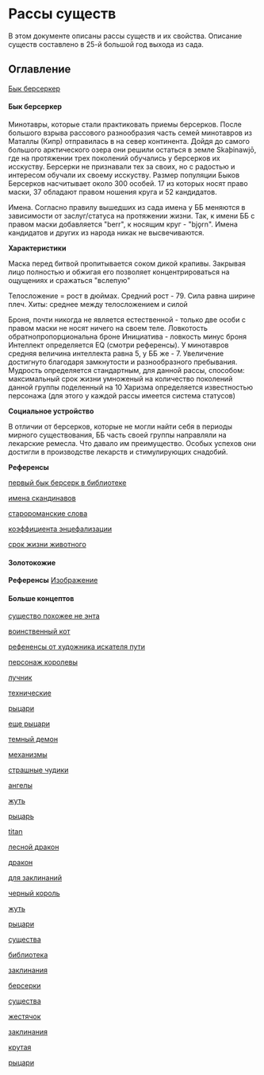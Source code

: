 # Рассы существ

В этом документе описаны рассы существ и их свойства. Описание существ составлено в 25-й большой год выхода из сада. 

## Оглавление 

[Бык берсеркер](https://github.com/InsidetheHorizon/start/new/main?readme=1#%D0%B1%D1%8B%D0%BA-%D0%B1%D0%B5%D1%80%D1%81%D0%B5%D1%80%D0%BA%D0%B5%D1%80)

#### Бык берсеркер 

Минотавры, которые стали практиковать приемы берсерков. После большого взрыва рассового разнообразия часть семей минотавров из Маталлы (Кипр) отправилась в на север континента. Дойдя до самого большого арктического озера они решили остаться в земле Skaþinawjō, где на протяжении трех поколений обучались у берсерков их исскуству. 
Берсерки не признавали тех за своих, но с радостью и интересом обучали их своему исскуству. Размер популяции Быков Берсерков насчитывает около 300 особей. 17 из которых носят право маски, 37 обладают правом ношения круга и 52 кандидатов. 

Имена. Согласно правилу вышедших из сада имена у ББ меняются в зависимости от заслуг/статуса на протяжении жизни. Так, к имени ББ с правом маски добавляется "berr", к носящим круг - "bjǫrn". Имена кандидатов и других из народа никак не высвечиваются. 

**Характеристики**

Маска перед битвой пропитывается соком дикой крапивы. Закрывая лицо полностью и обжигая его позволяет концентрироваться на ощущениях и сражаться "вслепую"

Телосложение = рост в дюймах. Средний рост - 79. 
Сила равна ширине плеч. 
Хиты: среднее между телосложением и силой

Броня, почти никогда не является естественной - только две особи с правом маски не носят ничего на своем теле. 
Ловкотость обратнопропорциональна броне 
Инициатива - ловкость минус броня 
Интеллект определяется EQ (смотри референсы). У минотавров средняя величина интеллекта равна 5, у ББ же - 7. Увеличение достигнуто благодаря замкнутости и разнообразного пребывания. 
Мудрость определяется стандартным, для данной рассы, способом: максимальный срок жизни умноженый на количество поколений данной группы поделенный на 10
Харизма определяется известностью персонажа (для этого у каждой рассы имеется система статусов)

**Социальное устройство**

В отличии от берсерков, которые не могли найти себя в периоды мирного существования, ББ часть своей группы направляли на лекарские ремесла. Что давало им преимущество. Особых успехов они достигли в производстве лекарств и стимулирующих снадобий. 

**Референсы**

[первый бык берсерк в библиотеке](https://www.deviantart.com/deerandfox/art/Bull-berserker-538662685)

[имена скандинавов](http://kurufin.ru/html/a_scandinavian.html#3)

[старороманские слова](https://etymologeek.com/gem-pro/*Ska%C3%BEinawj%C5%8D/38450224)

[коэффициента энцефализации](https://ru.wikipedia.org/wiki/%D0%9A%D0%BE%D1%8D%D1%84%D1%84%D0%B8%D1%86%D0%B8%D0%B5%D0%BD%D1%82_%D1%8D%D0%BD%D1%86%D0%B5%D1%84%D0%B0%D0%BB%D0%B8%D0%B7%D0%B0%D1%86%D0%B8%D0%B8)

[срок жизни животного](https://worldtable.info/zhivotnye/tablica-s-prodolzhitelnostyu-zhizni-zhivotnyh.html)

#### Золотокожие 

**Референсы**
[Изображение](https://www.deviantart.com/vablo/art/Tokra-The-Goldskin-Swordsman-592515610)

#### Больше концептов 

[существо похожее не энта](https://www.deviantart.com/cloister/art/Michilaft-creature-concept-330303234)

[воинственный кот](https://www.deviantart.com/gaudibuendia/art/scottish-fold-598451636)

[рефененсы от художника искателя пути](https://www.deviantart.com/katemaxpaint/art/Evil-Templar-468255765)

[персонаж королевы](https://www.deviantart.com/insolense/art/Queen-Barenziah-602075619)

[лучник](https://www.deviantart.com/lea1301/art/archer-2-635937549)

[технические](https://www.deviantart.com/niconoff/art/RadioOwl-644376882)

[рыцари](https://www.deviantart.com/borisdigitalartist/art/Boris-nikolic-boris-warrior-02rs-591633167)

[еще рыцари](https://www.deviantart.com/artofty/art/Black-Knight-856951448)

[темный демон](https://www.deviantart.com/len-yan/art/dusk-daemon-604521634)

[механизмы](https://www.deviantart.com/justmick/art/Kitbash-warriors-round-2-540518334)

[страшные чудики](https://www.deviantart.com/biagiodalessandro/art/Spriggan-573306927)

[ангелы](https://www.deviantart.com/petemohrbacher/art/Matariel-Angel-of-Rain-541331168)

[жуть](https://www.deviantart.com/s88art/favourites/69464380/concept)

[рыцарь](https://www.deviantart.com/ivanlaliashvili/art/Huge-knight-GoT-712048844)

[titan](https://www.deviantart.com/caelgibran/art/Forest-Titan-765678870)

[лесной дракон](https://www.deviantart.com/alexkonstad/art/Forest-Dragon-410543262)

[дракон](https://www.deviantart.com/gaudibuendia/art/Dragon-482930857)

[для заклинаний](https://www.deviantart.com/nanomortis/art/Ghost-Galaxy-551641115)

[черный король](https://www.deviantart.com/infesth6/art/Ventrek-the-Black-King-861359763)

[жуть](https://www.deviantart.com/dariuszkieliszek/art/Scissor-Creep-849746942)

[рыцари](https://www.deviantart.com/vanessdevolt/art/Wormy-knight-857708165)

[существа](https://www.deviantart.com/nahelus/art/Desert-ghost-775465630)

[библиотека](https://www.deviantart.com/biagiodalessandro/art/Oracle-861389783)

[заклинания](https://www.deviantart.com/ryky/art/Dragon-Light-889060755)

[берсерки](https://www.deviantart.com/ashot94/art/CA-B014-911060103)

[существа](https://www.deviantart.com/vincenzoprattico/art/Psychopomp-854480645)

[жестячок](https://www.deviantart.com/infesth6/art/Nagirath-The-Nightmare-Weaver-849319660)

[заклинания](https://www.deviantart.com/hotamr/art/falling-Part-1-628998385)

[крутая](https://www.deviantart.com/cobaltplasma/art/Eshra-2021-test-run-874550287)

[рыцари](https://www.deviantart.com/thomas-elliott-art/art/Storm-Cast-Eternal-Lord-Veritant-867375612)
